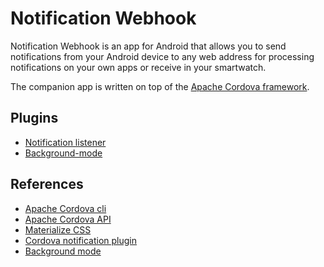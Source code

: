# Notification Webhook

Notification Webhook is an app for Android that allows you to
send notifications from your Android device to any web address
for processing notifications on your own apps or receive in your
smartwatch.

The companion app is written on top of the
[Apache Cordova framework](https://cordova.apache.org/).

## Plugins

* [Notification listener](https://github.com/coconauts/NotificationListener-cordova)
* [Background-mode](https://www.npmjs.com/package/cordova-plugin-background-mode)

## References

* [Apache Cordova cli](https://cordova.apache.org/docs/en/5.1.1/guide_cli_index.md.html#The%20Command-Line%20Interface)
* [Apache Cordova API](https://cordova.apache.org/docs/en/5.1.1/cordova_plugins_pluginapis.md.html#Plugin%20APIs)
* [Materialize CSS](http://materializecss.com/)
* [Cordova notification plugin](https://github.com/katzer/cordova-plugin-local-notifications)
* [Background mode](https://github.com/katzer/cordova-plugin-background-mode)
